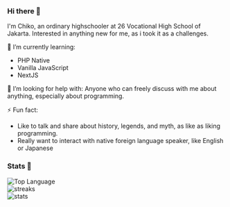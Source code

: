 ### Hi there 👋

I'm Chiko, an ordinary highschooler at 26 Vocational High School of Jakarta.
Interested in anything new for me, as i took it as a challenges.

🌱 I’m currently learning:
- PHP Native
- Vanilla JavaScript
- NextJS

🤔 I’m looking for help with:
Anyone who can freely discuss with me about anything, especially about programming.

⚡ Fun fact:
- Like to talk and share about history, legends, and myth, as like as liking programming.
- Really want to interact with native foreign language speaker, like English or Japanese

### Stats 🍫
<p align="left">
	<img alt="Top Language" src="https://github-readme-stats.vercel.app/api/top-langs/?layout=compact&username=ChikoHakles&theme=tokyonight"/>
	<br/>
	<img alt="streaks" src="https://github-readme-streak-stats.herokuapp.com/?user=ChikoHakles&count_private=true&theme=tokyonight">
	<br/>
	<img alt="stats" src="https://github-readme-stats.vercel.app/api?username=ChikoHakles&show_icons=true&theme=tokyonight&include_all_commits=true&count_private=true">
</p>

<!--
**ChikoHakles/Chikohakles** is a ✨ _special_ ✨ repository because its `README.md` (this file) appears on your GitHub profile.

Here are some ideas to get you started:

- 🔭 I’m currently working on ...
- 🌱 I’m currently learning ...
- 👯 I’m looking to collaborate on ...
- 🤔 I’m looking for help with ...
- 💬 Ask me about ...
- 📫 How to reach me: ...
- 😄 Pronouns: ...
- ⚡ Fun fact: ...
-->
